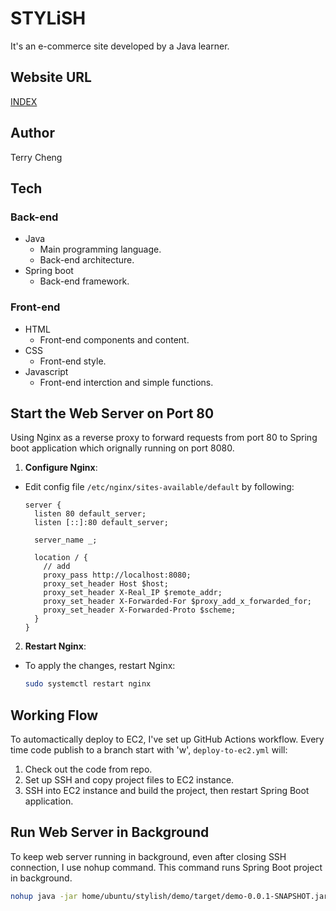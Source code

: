 # STYLiSH

It's an e-commerce site developed by a Java learner.

## Website URL

[INDEX](http://18.182.90.188/index.html)

## Author

Terry Cheng

## Tech

### Back-end

- Java
  - Main programming language.
  - Back-end architecture.
- Spring boot
  - Back-end framework.

### Front-end

- HTML
  - Front-end components and content.
- CSS
  - Front-end style.
- Javascript
  - Front-end interction and simple functions.

## Start the Web Server on Port 80

Using Nginx as a reverse proxy to forward requests from port 80 to Spring boot application which orignally running on port 8080.

1. **Configure Nginx**:

- Edit config file `/etc/nginx/sites-available/default` by following:

  ```nginx
  server {
    listen 80 default_server;
    listen [::]:80 default_server;

    server_name _;

    location / {
      // add
      proxy_pass http://localhost:8080;
      proxy_set_header Host $host;
      proxy_set_header X-Real_IP $remote_addr;
      proxy_set_header X-Forwarded-For $proxy_add_x_forwarded_for;
      proxy_set_header X-Forwarded-Proto $scheme;
    }
  }
  ```

2. **Restart Nginx**:

- To apply the changes, restart Nginx:

  ```bash
  sudo systemctl restart nginx
  ```  

## Working Flow

To automactically deploy to EC2, I've set up GitHub Actions workflow. Every time code publish to a branch start with 'w', `deploy-to-ec2.yml` will:

1. Check out the code from repo.
2. Set up SSH and copy project files to EC2 instance.
3. SSH into EC2 instance and build the project, then restart Spring Boot application.

## Run Web Server in Background

To keep web server running in background, even after closing SSH connection, I use nohup command. This command runs Spring Boot project in background.

  ```bash
  nohup java -jar home/ubuntu/stylish/demo/target/demo-0.0.1-SNAPSHOT.jar > home/ubuntu/nohup.out 2>&1 &
  ```

